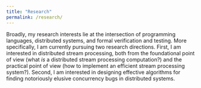 ```yaml
---
title: "Research"
permalink: /research/
---
```


Broadly, my research interests lie at the intersection of
programming languages, distributed systems, and formal verification and testing.
More specifically, I am currently pursuing two research directions. First,
I am interested in distributed stream processing, both from the foundational
point of view (what <em>is</em> a distributed stream processing computation?) and
the practical point of view (how to implement an efficient stream processing
system?). Second, I am interested in designing effective algorithms for finding
notoriously elusive concurrency bugs in distributed systems.
